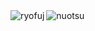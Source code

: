 <img align="left" src="https://github-readme-stats.vercel.app/api/top-langs?username=ryofuj&show_icons=true&locale=en&layout=compact" alt="ryofuj" />
<img align="left" src="https://github-readme-stats.vercel.app/api/top-langs?username=nuotsu&show_icons=true&locale=en&layout=compact" alt="nuotsu" />
